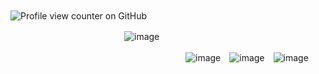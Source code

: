 　　　　　　　　　　　　　　　　　　　　　　　　　　　　![Profile view counter on GitHub](https://komarev.com/ghpvc/?username=domplerburger)

　　　　　　　　　　　　　![image](https://github.com/user-attachments/assets/886bbedf-2861-4601-a52c-d1a82930db39)

　　　　　　　　　　　　　　　　　　　　![image](https://github.com/user-attachments/assets/23eb7a88-9773-4a4f-93bd-406cf5b8a1a1)　![image](https://github.com/user-attachments/assets/90cb829f-f77f-4637-8bd7-a92dcfd21d14)　![image](https://github.com/user-attachments/assets/6030af6c-2bb9-4582-9a37-d722e0456a72)
